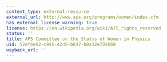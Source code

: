 ```yaml
---
content_type: external-resource
external_url: http://www.aps.org/programs/women/index.cfm
has_external_license_warning: true
license: https://en.wikipedia.org/wiki/All_rights_reserved
status: ''
title: APS Committee on the Status of Women in Physics
uid: 52ef4e82-c946-42d6-b847-b0a32e709b69
wayback_url: ''
---
```

